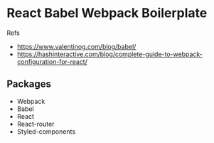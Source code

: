 # React Babel Webpack Boilerplate

Refs

- https://www.valentinog.com/blog/babel/
- https://hashinteractive.com/blog/complete-guide-to-webpack-configuration-for-react/

## Packages

- Webpack
- Babel
- React
- React-router
- Styled-components
